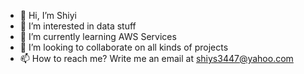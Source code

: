 - 👋 Hi, I’m Shiyi
- 👀 I’m interested in data stuff
- 🌱 I’m currently learning AWS Services 
- 💞️ I’m looking to collaborate on all kinds of projects
- 📫 How to reach me? Write me an email at shiys3447@yahoo.com 

<!---
shiyis/shiyis is a ✨ special ✨ repository because its `README.md` (this file) appears on your GitHub profile.
You can click the Preview link to take a look at your changes.
--->
